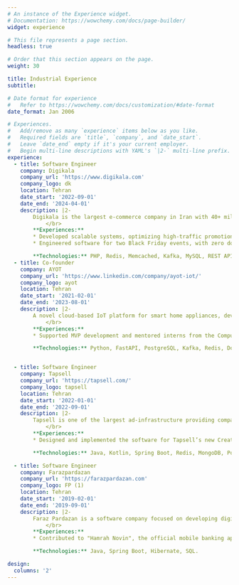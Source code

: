 ```yaml
---
# An instance of the Experience widget.
# Documentation: https://wowchemy.com/docs/page-builder/
widget: experience

# This file represents a page section.
headless: true

# Order that this section appears on the page.
weight: 30

title: Industrial Experience
subtitle:

# Date format for experience
#   Refer to https://wowchemy.com/docs/customization/#date-format
date_format: Jan 2006

# Experiences.
#   Add/remove as many `experience` items below as you like.
#   Required fields are `title`, `company`, and `date_start`.
#   Leave `date_end` empty if it's your current employer.
#   Begin multi-line descriptions with YAML's `|2-` multi-line prefix.
experience:
  - title: Software Engineer
    company: Digikala
    company_url: 'https://www.digikala.com'
    company_logo: dk
    location: Tehran
    date_start: '2022-09-01'
    date_end: '2024-04-01'
    description: |2-
        Digikala is the largest e-commerce company in Iran with 40+ million users.
            </br>
        **Experiences:**
        * Developed scalable systems, optimizing high-traffic promotions and building real-time user interaction infrastructure.
        * Engineered software for two Black Friday events, with zero downtime and meeting commercial goals.

        **Technologies:** PHP, Redis, Memcached, Kafka, MySQL, REST APIs, Jenkins, GitLab, Git, Scrum.
  - title: Co-founder
    company: AYOT
    company_url: 'https://www.linkedin.com/company/ayot-iot/'
    company_logo: ayot
    location: Tehran
    date_start: '2021-02-01'
    date_end: '2023-08-01'
    description: |2-
        A novel cloud-based IoT platform for smart home appliances, developed in partnership with Sharif University of Technology’s startup accelerator.
            </br>
        **Experiences:**
        * Supported MVP development and mentored interns from the Computer Engineering department.

        **Technologies:** Python, FastAPI, PostgreSQL, Kafka, Redis, Docker, REST APIs, MQTT.


  - title: Software Engineer
    company: Tapsell
    company_url: 'https://tapsell.com/'
    company_logo: tapsell
    location: Tehran
    date_start: '2022-01-01'
    date_end: '2022-09-01'
    description: |2-
        Tapsell is one of the largest ad-infrastructure providing companies in Iran.
            </br>
        **Experiences:**
        * Designed and implemented the software for Tapsell’s new Creative Management Platform (CMP) product from scratch. 

        **Technologies:** Java, Kotlin, Spring Boot, Redis, MongoDB, PostgreSQL, REST APIs, Caffeine, Kubernetes, GitLab CI/CD, Maven, Git, JUnit, Mockito, Scrum.

  - title: Software Engineer
    company: Farazpardazan
    company_url: 'https://farazpardazan.com'
    company_logo: FP (1)
    location: Tehran
    date_start: '2019-02-01'
    date_end: '2019-09-01'
    description: |2-
        Faraz Pardazan is a software company focused on developing digital solutions for banking, payments, and financial services.
            </br>
        **Experiences:**
        * Contributed to "Hamrah Novin", the official mobile banking application of [EN Bank](https://en.wikipedia.org/wiki/EN_Bank).

        **Technologies:** Java, Spring Boot, Hibernate, SQL.

design:
  columns: '2'
---
```

